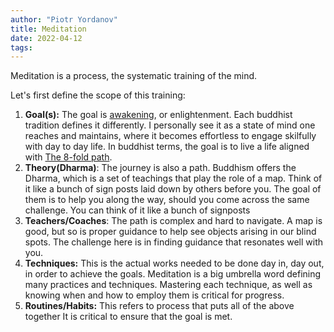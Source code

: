 ```yaml
---
author: "Piotr Yordanov"
title: Meditation
date: 2022-04-12
tags:
---
```



Meditation is a process, the systematic training of the mind.

Let's first define the scope of this training:
1. **Goal(s):** The goal is [awakening](7wifg0oz), or enlightenment.
   Each buddhist tradition defines it differently.
   I personally see it as a state of mind one reaches and maintains, where it becomes effortless to engage skilfully with day to day life.
   In buddhist terms, the goal is to live a life aligned with [The 8-fold path](kxqaql4m).
2. **Theory(Dharma)**: The journey is also a path.
   Buddhism offers the Dharma, which is a set of teachings that play the role of a map.
   Think of it like a bunch of sign posts laid down by others before you.
   The goal of them is to help you along the way, should you come across the same challenge.
   You can think of it like a bunch of signposts
3. **Teachers/Coaches**: The path is complex and hard to navigate.
   A map is good, but so is proper guidance to help see objects arising in our blind spots.
   The challenge here is in finding guidance that resonates well with you.
4. **Techniques:** This is the actual works needed to be done day in, day out, in order to achieve the goals.
   Meditation is a big umbrella word defining many practices and techniques.
   Mastering each technique, as well as knowing when and how to employ them is critical for progress.
5. **Routines/Habits:** This refers to process that puts all of the above together
   It is critical to ensure that the goal is met.
